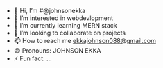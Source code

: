 - 👋 Hi, I’m #@johnsonekka
- 👀 I’m interested in webdevlopment 
- 🌱 I’m currently learning MERN stack
- 💞️ I’m looking to collaborate on projects 
- 📫 How to reach me ekkajohnson088@gmail.com
- 😄 Pronouns: JOHNSON EKKA
- ⚡ Fun fact: ...

<!---
johnsonekka/johnsonekka is a ✨ special ✨ repository because its `README.md` (this file) appears on your GitHub profile.
You can click the Preview link to take a look at your changes.
--->
